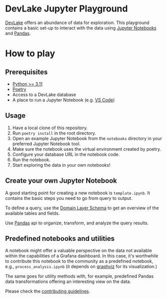 <!--
Licensed to the Apache Software Foundation (ASF) under one or more
contributor license agreements.  See the NOTICE file distributed with
this work for additional information regarding copyright ownership.
The ASF licenses this file to You under the Apache License, Version 2.0
(the "License"); you may not use this file except in compliance with
the License.  You may obtain a copy of the License at

    http://www.apache.org/licenses/LICENSE-2.0

Unless required by applicable law or agreed to in writing, software
distributed under the License is distributed on an "AS IS" BASIS,
WITHOUT WARRANTIES OR CONDITIONS OF ANY KIND, either express or implied.
See the License for the specific language governing permissions and
limitations under the License.
-->

# DevLake Jupyter Playground

[DevLake](https://devlake.apache.org/) offers an abundance of data for exploration.
This playground contains a basic set-up to interact with the data using [Jupyter Notebooks](https://jupyter.org/) and [Pandas](https://pandas.pydata.org/).


# How to play

## Prerequisites
- [Python >= 3.11](https://www.python.org/downloads/)
- [Poetry](https://python-poetry.org/docs/#installation)
- Access to a DevLake database
- A place to run a Jupyter Notebook (e.g. [VS Code](https://code.visualstudio.com/))


## Usage
1. Have a local clone of this repository.
2. Run `poetry install` in the root directory.
3. Open an example Jupyter Notebook from the `notebooks` directory in your preferred Jupyter Notebook tool.
4. Make sure the notebook uses the virtual environment created by poetry.
5. Configure your database URL in the notebook code.
6. Run the notebook.
7. Start exploring the data in your own notebooks!


## Create your own Jupyter Notebook

A good starting point for creating a new notebook is `template.ipynb`.
It contains the basic steps you need to go from query to output.

To define a query, use the [Domain Layer Schema](https://devlake.apache.org/docs/DataModels/DevLakeDomainLayerSchema#schema-diagram) to get an overview of the available tables and fields.

Use [Pandas](https://pandas.pydata.org/) api to organize, transform, and analyze the query results.


## Predefined notebooks and utilities

A notebook might offer a valuable perspective on the data not available within the capabilities of a Grafana dashboard.
In this case, it's worthwhile to contribute this notebook to the community as a predefined notebook, e.g., `process_analysis.ipynb` (it depends on [graphviz](https://graphviz.org/) for its visualization.)

The same goes for utility methods with, for example, predefined Pandas data transformations offering an interesting view on the data.


Please check the [contributing guidelines](https://github.com/apache/incubator-devlake/blob/main/README.md#-how-to-contribute).
